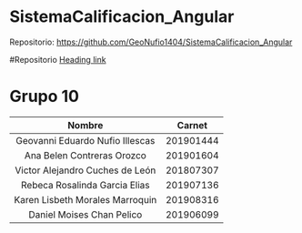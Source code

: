 # SistemaCalificacion_Angular

Repositorio:
https://github.com/GeoNufio1404/SistemaCalificacion_Angular

#Repositorio [Heading link](https://github.com/GeoNufio1404/SistemaCalificacion_Angular)
# Grupo 10

| Nombre | Carnet  |
| :--------------: |:-----------------:| 
| Geovanni Eduardo Nufio Illescas     | 201901444 | 
| Ana Belen Contreras Orozco     | 201901604        | 
| Victor Alejandro Cuches de León | 201807307        |  
| Rebeca Rosalinda Garcia Elias | 201907136        |  
| Karen Lisbeth Morales Marroquin | 201908316       |  
| Daniel Moises Chan Pelico | 201906099       |  
